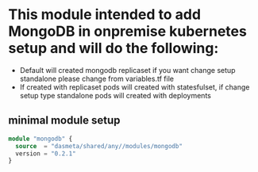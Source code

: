 # This module intended to add MongoDB  in onpremise kubernetes setup and will do the following: 
* Default will created mongodb replicaset if you want change setup standalone please change from variables.tf file
* If created with replicaset pods will created with statesfulset, if change setup type standalone pods will created with deployments


## minimal module setup
```terraform
module "mongodb" {
  source  = "dasmeta/shared/any//modules/mongodb"
  version = "0.2.1"
}
